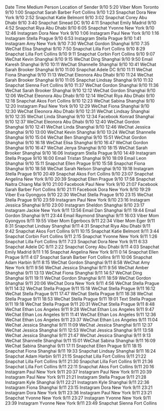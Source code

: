 Date	Time	Medium	Person	Location of Sender
9/10	5:20	Viber	Mom	Toronto
9/10	1:00	Snapchat	Sarah Barber	Fort Collins
9/10	1:23	Snapchat	Dora	New York
9/10	2:52	Snapchat	Katie	Belmont
9/10	3:02	Snapchat	Corey	Abu Dhabi
9/10	3:40	Snapchat	Sinead	DC
9/10	4:11	Snapchat	Emily	Madrid
9/10	4:52	Snapchat	Riya	Abu Dhabi
9/10	6:05	Snapchat 	Yvonne	New York
9/10	12:46	Instagram	Dora	New York
9/10	1:06	Instagram	Paul	New York
9/10	1:16	Instagram	Stella	Prague
9/10	6:53	Instagram	Stella	Prague
9/10	1:41	Instagram	Amy	New York
9/10	7:30	WeChat	Gordon	Shanghai
9/10	7:35	WeChat	Elisa	Shanghai
9/10	7:50	Snapchat	Lilla	Fort Collins
9/10	8:29	Snapchat	Lilla	Fort Collins
9/10	9:11	Snapchat	Corbin	Fort Collins
9/10	9:07	WeChat	Kevin	Shanghai
9/10	9:15	WeChat	Ding	Shanghai
9/10	9:50	Email	Karesh	Shanghai
9/10	10:11	WeChat	Shannelle	Shanghai
9/10	10:41	WeChat	Sarah Brooker	Shanghai
9/10	11:00	Snapchat	Adele	DC
9/10	11:11	WeChat	Fiona	Shanghai
9/10	11:13	WeChat	Eleonora 	Abu Dhabi
9/10	11:24	WeChat	Sarah Brooker	Shanghai
9/10	11:05	Snapchat	Lindsay	Shanghai
9/10	11:32	Snapchat	Sienna	Fort Collins
9/10	11:37	WeChat	Gordon	Shanghai
9/10	11:36	WeChat	Sarah Brooker	Shanghai
9/10	12:12	WeChat	Gordon	Shanghai
9/10	12:06	WeChat	Eleonora 	Abu Dhabi
9/10	12:14	WeChat	Riya	Abu Dhabi
9/10	12:18	Snapchat	Akos	Fort Collins
9/10	12:23	WeChat	Sabina	Shanghai
9/10	12:20	Instagram	Paul	New York
9/10	12:29	WeChat	Fiona	Shanghai
9/10	12:30	WeChat	Eleonora 	Abu Dhabi
9/10	12:31	WeChat	Lindsay	Shanghai
9/10	12:35	WeChat	Linda	Shanghai
9/10	12:34	Facebook	Konrad	Shanghai
9/10	12:37	WeChat	Eleonora 	Abu Dhabi
9/10	12:40	WeChat	Gordon	Shanghai
9/10	12:41	WeChat	Linda	Shanghai
9/10	12:46	WeChat	Jessica	Shanghai
9/10	13:00	WeChat	Kevin	Shanghai
9/10	13:24	WeChat	Shannelle	Shanghai
9/10	15:04	WeChat	Ben	Shanghai
9/10	15:51	WeChat	Gordon	Shanghai
9/10	16:18	WeChat	Elisa	Shanghai
9/10	16:47	WeChat	Gordon	Shanghai
9/10	16:47	WeChat	Jenya	Shanghai
9/10	18:15	WeChat	Sarah Brooker	Shanghai
9/10	16:06	Instagram	Stella	Prague
9/10	14:49	Instagram	Stella	Prague
9/10	16:00	Email	Tristan 	Shanghai
9/10	18:09	Email	Leon	Shanghai
9/10	15:11	Snapchat	Ellen	Prague
9/10	15:58	Snapchat	Fiona	Shanghai
9/10	18:58	WeChat	Sarah Nelson	Shanghai
9/10	19:18	Instagram	Stella	Prague
9/10	20:49	Snapchat	Akos	Fort Collins
9/10	23:07	Snapchat	Angelina	New York
9/10	20:39	Snapchat	Ellen 	Prague
9/10	17:58	Snapchat	Naitra	Chiang Mai
9/10	21:00	Facebook	Paul	New York
9/10	21:07	Facebook	Sarah Barber	Fort Collins
9/10	21:11	Facebook	Dora	New York
9/10	19:29	Viber	Eva	Gyongyos
9/10	22:30	WeChat	Stella	Prague
9/10	23:15	WeChat	Stella	Prague
9/10	23:59	Instagram	Paul	New York
9/10	23:16	Instagram	Jessica	Shanghai
9/10	23:00	Instagram	Sheldon	Shanghai
9/10	23:17	Instagram	Jackie	New York
9/11	13:56	Email	Dan	Shanghai
9/11	19:44	Email	Gordon	Shanghai
9/11	23:44	Email	Raymond	Shanghai
9/11	16:03	Viber	Mom	Gyongyos
9/11	19:55	Viber	Mom	Egerbocs
9/11	22:34	Viber	Mom	Eger
9/11	8:31	Snapchat	Lindsay	Shanghai
9/11	4:31	Snapchat	Riya	Abu Dhabi
9/11	9:42	Snapchat	Akos	Fort Collins
9/11	10:15	Snapchat	Katie	Belmont
9/11	3:44	Snapchat	Corbin	Fort Collins
9/11	2:15	Snapchat	Yvonne	New York
9/11	1:26	Snapchat	Lilla	Fort Collins
9/11	7:23	Snapchat	Dora	New York
9/11	6:33	Snapchat	Adele	DC
9/11	2:22	Snapchat	Corey	Abu Dhabi
9/11	4:03	Snapchat	Emily	Madrid
9/11	1:16	Snapchat	Angelina	New York
9/11	0:14	Snapchat	Ellen	Prague
9/11	4:07	Snapchat	Sarah Barber	Fort Collins
9/11	10:06	Snapchat	Adam	Harbin
9/11	8:15	WeChat	Gordon	Shanghai
9/11	8:58	WeChat	Amy	New York
9/11	9:56	WeChat	Jessica	Shanghai
9/11	9:56	WeChat	Amber	Shanghai
9/11	13:13	WeChat	Fiona	Shanghai
9/11	14:57	WeChat	Ding	Shanghai
9/11	19:11	WeChat	Gordon	Shanghai
9/11	18:59	WeChat	Gordon	Shanghai
9/11	20:06	WeChat	Dora	New York
9/11	4:56	WeChat	Stella	Prague
9/11	14:32	WeChat	Stella	Prague
9/11	15:18	WeChat	Stella	Prague
9/11	16:12	WeChat	Stella	Prague
9/11	17:47	WeChat	Stella	Prague
9/11	18:38	WeChat	Stella	Prague
9/11	18:53	WeChat	Stella	Prague
9/11	19:01	Text	Stella	Prague
9/11	19:18	WeChat	Stella	Prague
9/11	20:31	WeChat	Stella	Prague
9/11	8:48	WeChat	Ethan	Los Angeles
9/11	9:28	WeChat	Ethan	Los Angeles
9/11	9:47	WeChat	Ethan	Los Angeles
9/11	11:41	WeChat	Ethan	Los Angeles
9/11	12:36	WeChat	Ethan	Los Angeles
9/11	23:37	WeChat	Ethan	Los Angeles
9/11	11:04	WeChat	Jessica	Shanghai
9/11	11:09	WeChat	Jessica	Shanghai
9/11	12:37	WeChat	Jessica	Shanghai
9/11	12:53	WeChat	Jessica	Shanghai
9/11	13:58	WeChat	Jessica	Shanghai
9/11	21:47	WeChat	Jessica	Shanghai
9/11	9:13	WeChat	Shannelle	Shanghai
9/11	15:01	WeChat	Sabina	Shanghai
9/11	16:09	WeChat	Sabina	Shanghai
9/11	17:11	Snapchat	Ellen	Prague
9/11	18:15	Snapchat	Fiona	Shanghai
9/11	19:33	Snapchat	Lindsay	Shanghai
9/11	16:24	Snapchat	Adam	Harbin
9/11	21:15	Snapchat	Lilla	Fort Collins
9/11	21:22	Snapchat	Lilla	Fort Collins
9/11	21:30	Snapchat	Lilla	Fort Collins
9/11	21:36	Snapchat	Lilla	Fort Collins
9/11	22:11	Snapchat	Akos	Fort Collins
9/11	20:16	Instagram	Paul	New York
9/11	20:37	Instagram	Paul	New York
9/11	20:39	Instagram	Paul	New York
9/11	21:21	Instagram	Stella	Prague
9/11	21:28	Instagram	Kyle	Shanghai
9/11	22:21	Instagram	Kyle	Shanghai
9/11	22:36	Instagram	Fiona	Shanghai
9/11	23:15	Instagram	Dora	New York
9/11	23:21	Instagram	Dora	New York
9/11	23:36	Instagram	Paul	New York
9/11	23:21	Snapchat	Yvonne	New York
9/11	23:27	Instagram	Yvonne	New York
9/11	23:39	Instagram	Yvonne	New York
9/11	23:49	Snapchat	Sienna	Fort Collins












































































































































































































































































































































































































































































































































































































































































































































































































































































				
